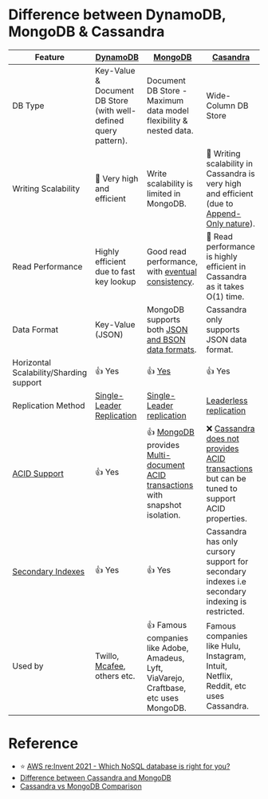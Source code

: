 
# Difference between DynamoDB, MongoDB & Cassandra

| Feature                                                                | [DynamoDB](../../2_AWSServices/6_DatabaseServices/AmazonDynamoDB/Readme.md)       | [MongoDB](DocumentDB/MongoDB/Readme.md)                                                                                         | [Casandra](WideColumnDB/ApacheCasandra.md)                                                                                                                |
|------------------------------------------------------------------------|-----------------------------------------------------------------------------------|---------------------------------------------------------------------------------------------------------------------------------|-----------------------------------------------------------------------------------------------------------------------------------------------------------|
| DB Type                                                                | Key-Value & Document DB Store (with well-defined query pattern).                  | Document DB Store - Maximum data model flexibility & nested data.                                                               | Wide-Column DB Store                                                                                                                                      |
| Writing Scalability                                                    | :rocket: Very high and efficient                                                  | Write scalability is limited in MongoDB.                                                                                        | :rocket: Writing scalability in Cassandra is very high and efficient (due to [Append-Only nature](../DataStructuresUsedInDB/AppendOnlyProperty.md)). |
| Read Performance                                                       | Highly efficient due to fast key lookup                                           | Good read performance, with [eventual consistency](../Consistency&Replication/Readme.md).                            | :rocket: Read performance is highly efficient in Cassandra as it takes O(1) time.                                                                         |
| Data Format                                                            | Key-Value (JSON)                                                                  | MongoDB supports both [JSON and BSON data formats](https://www.mongodb.com/json-and-bson).                                      | Cassandra only supports JSON data format.                                                                                                                 |
| Horizontal Scalability/Sharding support                                | :+1: Yes                                                                          | :+1: [Yes](https://www.mongodb.com/basics/sharding)                                                                             | :+1: Yes                                                                                                                                                  |
| Replication Method                                                     | [Single-Leader Replication](../Consistency&Replication/Replication.md) | [Single-Leader replication](../Consistency&Replication/Replication.md)                                               | [Leaderless replication](../Consistency&Replication/Replication.md)                                                                            |
| [ACID Support](../ACIDTransactions/Readme.md)               | :+1: Yes                                                                          | :+1: [MongoDB]() provides [Multi-document ACID transactions](../ACIDTransactions/Readme.md) with snapshot isolation. | :x: [Cassandra does not provides ACID transactions](../ACIDTransactions/Readme.md) but can be tuned to support ACID properties.                |
| [Secondary Indexes](../DataStructuresUsedInDB/Indexing/Readme.md) | :+1: Yes                                                                          | :+1: Yes                                                                                                                        | Cassandra has only cursory support for secondary indexes i.e secondary indexing is restricted.                                                            |
| Used by                                                                | Twillo, [Mcafee](https://www.youtube.com/watch?v=ivBaro-8PhI), others etc.        | :+1: Famous companies like Adobe, Amadeus, Lyft, ViaVarejo, Craftbase, etc uses MongoDB.                                        | Famous companies like Hulu, Instagram, Intuit, Netflix, Reddit, etc uses Cassandra.                                                                       |

# Reference
- :star: [AWS re:Invent 2021 - Which NoSQL database is right for you?](https://www.youtube.com/watch?v=ivBaro-8PhI)
- [Difference between Cassandra and MongoDB](https://www.geeksforgeeks.org/difference-between-cassandra-and-mongodb/)
- [Cassandra vs MongoDB Comparison](https://www.mongodb.com/compare/cassandra-vs-mongodb)